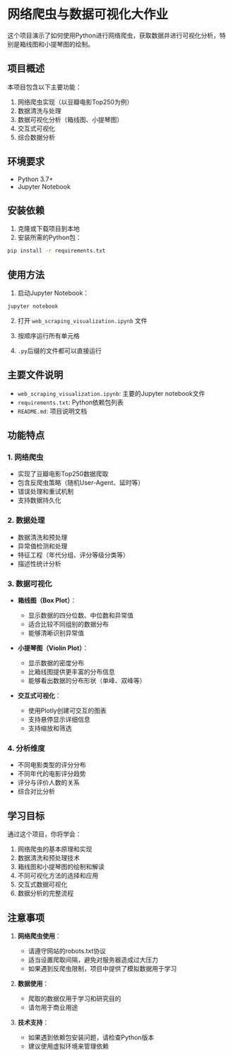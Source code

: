 # 网络爬虫与数据可视化大作业

这个项目演示了如何使用Python进行网络爬虫，获取数据并进行可视化分析，特别是箱线图和小提琴图的绘制。

## 项目概述

本项目包含以下主要功能：
1. 网络爬虫实现（以豆瓣电影Top250为例）
2. 数据清洗与处理
3. 数据可视化分析（箱线图、小提琴图）
4. 交互式可视化
5. 综合数据分析

## 环境要求

- Python 3.7+
- Jupyter Notebook

## 安装依赖

1. 克隆或下载项目到本地
2. 安装所需的Python包：

```bash
pip install -r requirements.txt
```

## 使用方法

1. 启动Jupyter Notebook：
```bash
jupyter notebook
```

2. 打开 `web_scraping_visualization.ipynb` 文件

3. 按顺序运行所有单元格

4. `.py`后缀的文件都可以直接运行

## 主要文件说明

- `web_scraping_visualization.ipynb`: 主要的Jupyter notebook文件
- `requirements.txt`: Python依赖包列表
- `README.md`: 项目说明文档

## 功能特点

### 1. 网络爬虫
- 实现了豆瓣电影Top250数据爬取
- 包含反爬虫策略（随机User-Agent、延时等）
- 错误处理和重试机制
- 支持数据持久化

### 2. 数据处理
- 数据清洗和预处理
- 异常值检测和处理
- 特征工程（年代分组、评分等级分类等）
- 描述性统计分析

### 3. 数据可视化
- **箱线图（Box Plot）**：
  - 显示数据的四分位数、中位数和异常值
  - 适合比较不同组别的数据分布
  - 能够清晰识别异常值

- **小提琴图（Violin Plot）**：
  - 显示数据的密度分布
  - 比箱线图提供更丰富的分布信息
  - 能够看出数据的分布形状（单峰、双峰等）

- **交互式可视化**：
  - 使用Plotly创建可交互的图表
  - 支持悬停显示详细信息
  - 支持缩放和筛选

### 4. 分析维度
- 不同电影类型的评分分布
- 不同年代的电影评分趋势
- 评分与评价人数的关系
- 综合对比分析

## 学习目标

通过这个项目，你将学会：
1. 网络爬虫的基本原理和实现
2. 数据清洗和预处理技术
3. 箱线图和小提琴图的绘制和解读
4. 不同可视化方法的选择和应用
5. 交互式数据可视化
6. 数据分析的完整流程

## 注意事项

1. **网络爬虫使用**：
   - 请遵守网站的robots.txt协议
   - 适当设置爬取间隔，避免对服务器造成过大压力
   - 如果遇到反爬虫限制，项目中提供了模拟数据用于学习

2. **数据使用**：
   - 爬取的数据仅用于学习和研究目的
   - 请勿用于商业用途

3. **技术支持**：
   - 如果遇到依赖包安装问题，请检查Python版本
   - 建议使用虚拟环境来管理依赖
